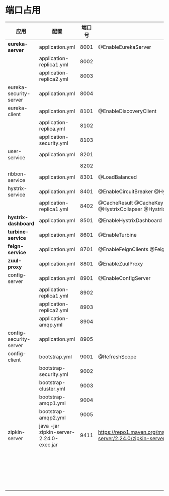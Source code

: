 # 端口占用

| 应用                   | 配置                                    | 端口号 |                                                              |
| ---------------------- | --------------------------------------- | ------ | ------------------------------------------------------------ |
| **eureka-server**      | application.yml                         | 8001   | @EnableEurekaServer                                          |
|                        | application-replica1.yml                | 8002   |                                                              |
|                        | application-replica2.yml                | 8003   |                                                              |
| eureka-security-server | application.yml                         | 8004   |                                                              |
| eureka-client          | application.yml                         | 8101   | @EnableDiscoveryClient                                       |
|                        | application-replica.yml                 | 8102   |                                                              |
|                        | application-security.yml                | 8103   |                                                              |
| user-service           | application.yml                         | 8201   |                                                              |
|                        |                                         | 8202   |                                                              |
| ribbon-service         | application.yml                         | 8301   | @LoadBalanced                                                |
| hystrix-service        | application.yml                         | 8401   | @EnableCircuitBreaker  @HystrixCommand                       |
|                        | application-replica1.yml                | 8402   | @CacheResult   @CacheKey   @CacheRemove <br />@HystrixCollapser  @HystrixProperty |
| **hystrix-dashboard**  | application.yml                         | 8501   | @EnableHystrixDashboard                                      |
| **turbine-service**    | application.yml                         | 8601   | @EnableTurbine                                               |
| **feign-service**      | application.yml                         | 8701   | @EnableFeignClients  @FeignClient                            |
| **zuul-proxy**         | application.yml                         | 8801   | @EnableZuulProxy                                             |
| config-server          | application.yml                         | 8901   | @EnableConfigServer                                          |
|                        | application-replica1.yml                | 8902   |                                                              |
|                        | application-replica2.yml                | 8903   |                                                              |
|                        | application-amqp.yml                    | 8904   |                                                              |
| config-security-server | application.yml                         | 8905   |                                                              |
| config-client          | bootstrap.yml                           | 9001   | @RefreshScope                                                |
|                        | bootstrap-security.yml                  | 9002   |                                                              |
|                        | bootstrap-cluster.yml                   | 9003   |                                                              |
|                        | bootstrap-amqp1.yml                     | 9004   |                                                              |
|                        | bootstrap-amqp2.yml                     | 9005   |                                                              |
| zipkin-server          | java -jar zipkin-server-2.24.0-exec.jar | 9411   | https://repo1.maven.org/maven2/io/zipkin/zipkin-server/2.24.0/zipkin-server-2.24.0-exec.jar |
|                        |                                         |        |                                                              |
|                        |                                         |        |                                                              |
|                        |                                         |        |                                                              |
|                        |                                         |        |                                                              |
|                        |                                         |        |                                                              |
|                        |                                         |        |                                                              |
|                        |                                         |        |                                                              |
|                        |                                         |        |                                                              |
|                        |                                         |        |                                                              |
|                        |                                         |        |                                                              |
|                        |                                         |        |                                                              |
|                        |                                         |        |                                                              |
|                        |                                         |        |                                                              |
|                        |                                         |        |                                                              |
|                        |                                         |        |                                                              |
|                        |                                         |        |                                                              |
|                        |                                         |        |                                                              |
|                        |                                         |        |                                                              |
|                        |                                         |        |                                                              |
|                        |                                         |        |                                                              |
|                        |                                         |        |                                                              |
|                        |                                         |        |                                                              |



